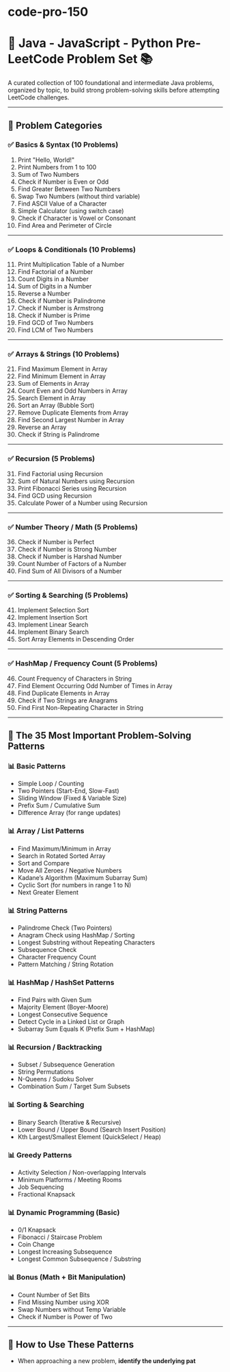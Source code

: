 # code-pro-150

# 🚀 Java - JavaScript - Python Pre-LeetCode Problem Set 📚

A curated collection of 100 foundational and intermediate Java problems, organized by topic, to build strong problem-solving skills before attempting LeetCode challenges.

---

## 📖 Problem Categories

### ✅ Basics & Syntax (10 Problems)
1. Print "Hello, World!"
2. Print Numbers from 1 to 100
3. Sum of Two Numbers
4. Check if Number is Even or Odd
5. Find Greater Between Two Numbers
6. Swap Two Numbers (without third variable)
7. Find ASCII Value of a Character
8. Simple Calculator (using switch case)
9. Check if Character is Vowel or Consonant
10. Find Area and Perimeter of Circle

---

### ✅ Loops & Conditionals (10 Problems)
11. Print Multiplication Table of a Number  
12. Find Factorial of a Number  
13. Count Digits in a Number  
14. Sum of Digits in a Number  
15. Reverse a Number  
16. Check if Number is Palindrome  
17. Check if Number is Armstrong  
18. Check if Number is Prime  
19. Find GCD of Two Numbers  
20. Find LCM of Two Numbers  

---

### ✅ Arrays & Strings (10 Problems)
21. Find Maximum Element in Array  
22. Find Minimum Element in Array  
23. Sum of Elements in Array  
24. Count Even and Odd Numbers in Array  
25. Search Element in Array  
26. Sort an Array (Bubble Sort)  
27. Remove Duplicate Elements from Array  
28. Find Second Largest Number in Array  
29. Reverse an Array  
30. Check if String is Palindrome  

---

### ✅ Recursion (5 Problems)
31. Find Factorial using Recursion  
32. Sum of Natural Numbers using Recursion  
33. Print Fibonacci Series using Recursion  
34. Find GCD using Recursion  
35. Calculate Power of a Number using Recursion  

---

### ✅ Number Theory / Math (5 Problems)
36. Check if Number is Perfect  
37. Check if Number is Strong Number  
38. Check if Number is Harshad Number  
39. Count Number of Factors of a Number  
40. Find Sum of All Divisors of a Number  

---

### ✅ Sorting & Searching (5 Problems)
41. Implement Selection Sort  
42. Implement Insertion Sort  
43. Implement Linear Search  
44. Implement Binary Search  
45. Sort Array Elements in Descending Order  

---

### ✅ HashMap / Frequency Count (5 Problems)
46. Count Frequency of Characters in String  
47. Find Element Occurring Odd Number of Times in Array  
48. Find Duplicate Elements in Array  
49. Check if Two Strings are Anagrams  
50. Find First Non-Repeating Character in String  

---

## 📌 The 35 Most Important Problem-Solving Patterns

### 📊 Basic Patterns
- Simple Loop / Counting  
- Two Pointers (Start-End, Slow-Fast)  
- Sliding Window (Fixed & Variable Size)  
- Prefix Sum / Cumulative Sum  
- Difference Array (for range updates)  

### 📊 Array / List Patterns
- Find Maximum/Minimum in Array  
- Search in Rotated Sorted Array  
- Sort and Compare  
- Move All Zeroes / Negative Numbers  
- Kadane’s Algorithm (Maximum Subarray Sum)  
- Cyclic Sort (for numbers in range 1 to N)  
- Next Greater Element  

### 📊 String Patterns
- Palindrome Check (Two Pointers)  
- Anagram Check using HashMap / Sorting  
- Longest Substring without Repeating Characters  
- Subsequence Check  
- Character Frequency Count  
- Pattern Matching / String Rotation  

### 📊 HashMap / HashSet Patterns
- Find Pairs with Given Sum  
- Majority Element (Boyer-Moore)  
- Longest Consecutive Sequence  
- Detect Cycle in a Linked List or Graph  
- Subarray Sum Equals K (Prefix Sum + HashMap)  

### 📊 Recursion / Backtracking
- Subset / Subsequence Generation  
- String Permutations  
- N-Queens / Sudoku Solver  
- Combination Sum / Target Sum Subsets  

### 📊 Sorting & Searching
- Binary Search (Iterative & Recursive)  
- Lower Bound / Upper Bound (Search Insert Position)  
- Kth Largest/Smallest Element (QuickSelect / Heap)  

### 📊 Greedy Patterns
- Activity Selection / Non-overlapping Intervals  
- Minimum Platforms / Meeting Rooms  
- Job Sequencing  
- Fractional Knapsack  

### 📊 Dynamic Programming (Basic)
- 0/1 Knapsack  
- Fibonacci / Staircase Problem  
- Coin Change  
- Longest Increasing Subsequence  
- Longest Common Subsequence / Substring  

### 📊 Bonus (Math + Bit Manipulation)
- Count Number of Set Bits  
- Find Missing Number using XOR  
- Swap Numbers without Temp Variable  
- Check if Number is Power of Two  

---

## 📌 How to Use These Patterns

- When approaching a new problem, **identify the underlying pat**
